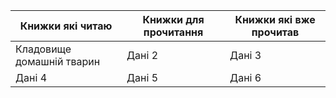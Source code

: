 | Книжки які читаю          | Книжки для прочитання | Книжки які вже прочитав |
| ------------------------- | --------------------- | ----------------------- |
| Кладовище домашній тварин | Дані 2                | Дані 3                  |
| Дані 4                    | Дані 5                | Дані 6                  |
